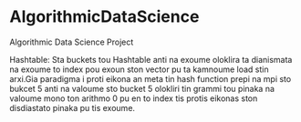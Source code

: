 # AlgorithmicDataScience
Algorithmic Data Science Project


Hashtable:
Sta buckets tou Hashtable anti na exoume oloklira ta dianismata na exoume to index pou exoun ston vector pu ta kamnoume load stin arxi.Gia paradigma i proti eikona an meta tin hash function prepi na mpi sto bukcet 5 anti na valoume sto bucket 5 olokliri tin grammi tou pinaka na valoume mono ton arithmo 0 pu en to index tis protis eikonas ston disdiastato pinaka pu tis exoume.